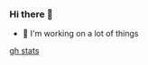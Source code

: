 ### Hi there 👋

<!--
**donnellan0007/donnellan0007** is a ✨ _special_ ✨ repository because its `README.md` (this file) appears on your GitHub profile. -->

- 🔭 I'm working on a lot of things

[gh stats](https://github-readme-stats.vercel.app/api?username=donnellan0007&hide=contribs,prs,issues)

<!-- [![@rphi's Holopin board](https://holopin.io/api/user/board?user=don)](https://holopin.io/@don) -->

